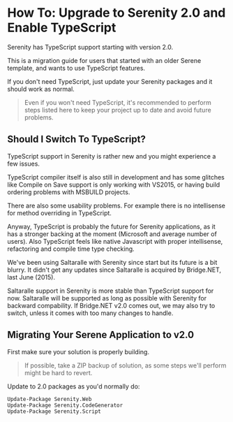 # How To: Upgrade to Serenity 2.0 and Enable TypeScript

Serenity has TypeScript support starting with version 2.0.

This is a migration guide for users that started with an older Serene template, and wants to use TypeScript features.

If you don't need TypeScript, just update your Serenity packages and it should work as normal.

> Even if you won't need TypeScript, it's recommended to perform steps listed here to keep your project up to date and avoid future problems.


## Should I Switch To TypeScript?

TypeScript support in Serenity is rather new and you might experience a few issues. 

TypeScript compiler itself is also still in development and has some glitches like Compile on Save support is only working with VS2015, or having build ordering problems with MSBUILD projects.

There are also some usability problems. For example there is no intellisense for method overriding in TypeScript.

Anyway, TypeScript is probably the future for Serenity applications, as it has a stronger backing at the moment (Microsoft and average number of users). Also TypeScript feels like native Javascript with proper intellisense, refactoring and compile time type checking. 

We've been using Saltaralle with Serenity since start but its future is a bit blurry. It didn't get any updates since Saltaralle is acquired by Bridge.NET, last June (2015).

Saltaralle support in Serenity is more stable than TypeScript support for now. Saltaralle will be supported as long as possible with Serenity for backward compability. If Bridge.NET v2.0 comes out, we may also try to switch, unless it comes with too many changes to handle.

## Migrating Your Serene Application to v2.0

First make sure your solution is properly building.

> If possible, take a ZIP backup of solution, as some steps we'll perform might be hard to revert.

Update to 2.0 packages as you'd normally do:


```
Update-Package Serenity.Web
Update-Package Serenity.CodeGenerator
Update-Package Serenity.Script
```



